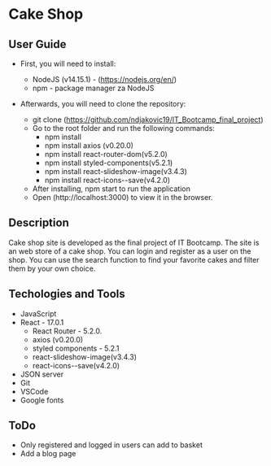 # Cake Shop
## User Guide

* First, you will need to install:
    - NodeJS (v14.15.1) - (https://nodejs.org/en/)
    - npm - package manager za NodeJS

* Afterwards, you will need to clone the repository:
    - git clone (https://github.com/ndjakovic19/IT_Bootcamp_final_project)
    - Go to the root folder and run the following commands:
        - npm install
        - npm install axios (v0.20.0)
        - npm install react-router-dom(v5.2.0)
        - npm install styled-components(v5.2.1)
        - npm install react-slideshow-image(v3.4.3)
        - npm install react-icons--save(v4.2.0)
    - After installing, npm start to run the application
    - Open (http://localhost:3000) to view it in the browser.

## Description 

Cake shop site is developed as the final project of IT Bootcamp. The site is an web store of a cake shop. You can login and register as a user on the shop. You can use the search function to find your favorite cakes and filter them by your own choice. 

## Techologies and Tools

- JavaScript
- React - 17.0.1
    - React Router - 5.2.0.
    - axios (v0.20.0)
    - styled components - 5.2.1
    - react-slideshow-image(v3.4.3)
    - react-icons--save(v4.2.0)
- JSON server
- Git
- VSCode
- Google fonts

## ToDo 

- Only registered and logged in users can add to basket
- Add a blog page
